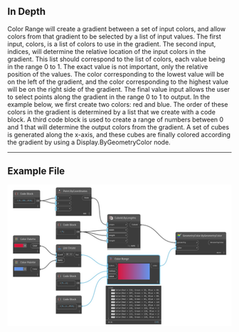 ## In Depth
Color Range will create a gradient between a set of input colors, and allow colors from that gradient to be selected by a list of input values. The first input, colors, is a list of colors to use in the gradient. The second input, indices, will determine the relative location of the input colors in the gradient. This list should correspond to the list of colors, each value being in the range 0 to 1. The exact value is not important, only the relative position of the values. The color corresponding to the lowest value will be on the left of the gradient, and the color corresponding to the highest value will be on the right side of the gradient. The final value input allows the user to select points along the gradient in the range 0 to 1 to output. In the example below, we first create two colors: red and blue. The order of these colors in the gradient is determined by a list that we create with a code block. A third code block is used to create a range of numbers between 0 and 1 that will determine the output colors from the gradient. A set of cubes is generated along the x-axis, and these cubes are finally colored according the gradient by using a Display.ByGeometryColor node.
___
## Example File

![Color Range](./CoreNodeModels.ColorRange_img.jpg)

